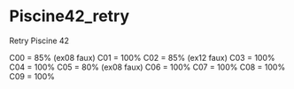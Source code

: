 # Piscine42_retry
Retry Piscine 42

C00 = 85% (ex08 faux)
C01 = 100%
C02 = 85% (ex12 faux)
C03 = 100%
C04 = 100%
C05 = 80% (ex08 faux)
C06 = 100%
C07 = 100%
C08 = 100%
C09 = 100%

